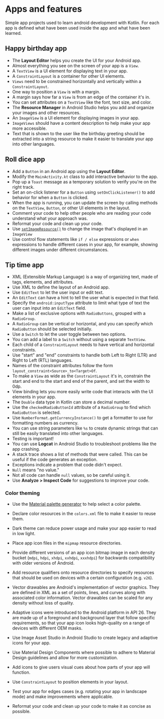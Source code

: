 # Apps and features
Simple app projects used to learn android development with Kotlin. For each app is defined what have been used inside the app and what have been learned.

## Happy birthday app

-   The  **Layout Editor**  helps you create the UI for your Android app.
-   Almost everything you see on the screen of your app is a  `View`.
-   A  `TextView`  is a UI element for displaying text in your app.
-   A  `ConstraintLayout`  is a container for other UI elements.
-   `Views`  need to be constrained horizontally and vertically within a  `ConstraintLayout`.
-   One way to position a  `View`  is with a margin.
-   A margin says how far a  `View`  is from an edge of the container it's in.
-   You can set attributes on a  `TextView`  like the font, text size, and color.
-   The  **Resource Manager**  in Android Studio helps you add and organize your images and other resources.
-   An  `ImageView`  is a UI element for displaying images in your app.
-   `ImageViews`  should have a content description to help make your app more accessible.
-   Text that is shown to the user like the birthday greeting should be extracted into a string resource to make it easier to translate your app into other languages.

## Roll dice app

-   Add a  `Button`  in an Android app using the  **Layout Editor**.
-   Modify the  `MainActivity.kt`  class to add interactive behavior to the app.
-   Pop up a  `Toast`  message as a temporary solution to verify you're on the right track.
-   Set an on-click listener for a  `Button`  using  `setOnClickListener()`  to add behavior for when a  `Button`  is clicked.
-   When the app is running, you can update the screen by calling methods on the  `TextView`,  `Button`, or other UI elements in the layout.
-   Comment your code to help other people who are reading your code understand what your approach was.
-   Reformat your code and clean up your code.
-   Use  [`setImageResource()`](https://developer.android.com/reference/android/widget/ImageView#setImageResource(int))  to change the image that's displayed in an  `ImageView`
-   Use control flow statements like  `if / else`  expressions or  `when`  expressions to handle different cases in your app, for example, showing different images under different circumstances.

## Tip time app
-   XML (Extensible Markup Language) is a way of organizing text, made of tags, elements, and attributes.
-   Use XML to define the layout of an Android app.
-   Use  `EditText`  to let the user input or edit text.
-   An  `EditText`  can have a hint to tell the user what is expected in that field.
-   Specify the  `android:inputType`  attribute to limit what type of text the user can input into an  `EditText`  field.
-   Make a list of exclusive options with  `RadioButtons`, grouped with a  `RadioGroup`.
-   A  `RadioGroup`  can be vertical or horizontal, and you can specify which  `RadioButton`  should be selected initially.
-   Use a  `Switch`  to let the user toggle between two options.
-   You can add a label to a  `Switch`  without using a separate  `TextView`.
-   Each child of a  `ConstraintLayout`  needs to have vertical and horizontal constraints.
-   Use "start" and "end" constraints to handle both Left to Right (LTR) and Right to Left (RTL) languages.
-   Names of the constraint attributes follow the form  `layout_constraint<Source>_to<Target>Of`.
-   To make a  `View`  as wide as the  `ConstraintLayout`  it's in, constrain the start and end to the start and end of the parent, and set the width to 0dp.
-   View binding lets you more easily write code that interacts with the UI elements in your app.
-   The  `Double`  data type in Kotlin can store a decimal number.
-   Use the  `checkedRadioButtonId`  attribute of a  `RadioGroup`  to find which  `RadioButton`  is selected.
-   Use  `NumberFormat.getCurrencyInstance()`  to get a formatter to use for formatting numbers as currency.
-   You can use string parameters like  `%s`  to create dynamic strings that can still be easily translated into other languages.
-   Testing is important!
-   You can use  **Logcat**  in Android Studio to troubleshoot problems like the app crashing.
-   A stack trace shows a list of methods that were called. This can be useful if the code generates an exception.
-   Exceptions indicate a problem that code didn't expect.
-   `Null`  means "no value."
-   Not all code can handle  `null`  values, so be careful using it.
-   Use  **Analyze > Inspect Code**  for suggestions to improve your code.

### Color theming
-   Use the  [Material palette generator](https://m2.material.io/inline-tools/color/)  to help select a color palette.
-   Declare color resources in the  `colors.xml`  file to make it easier to reuse them.
-   Dark theme can reduce power usage and make your app easier to read in low light.
-   Place app icon files in the  `mipmap`  resource directories.
-   Provide different versions of an app icon bitmap image in each density bucket (`mdpi`,  `hdpi`,  `xhdpi`,  `xxhdpi`,  `xxxhdpi`) for backwards compatibility with older versions of Android.
-   Add resource qualifiers onto resource directories to specify resources that should be used on devices with a certain configuration (e.g.  `v26`).
-   Vector drawables are Android's implementation of vector graphics. They are defined in XML as a set of points, lines, and curves along with associated color information. Vector drawables can be scaled for any density without loss of quality.
-   Adaptive icons were introduced to the Android platform in API 26. They are made up of a foreground and background layer that follow specific requirements, so that your app icon looks high-quality on a range of devices with different OEM masks.
-   Use Image Asset Studio in Android Studio to create legacy and adaptive icons for your app.

-   Use Material Design Components where possible to adhere to Material Design guidelines and allow for more customization.
-   Add icons to give users visual cues about how parts of your app will function.
-   Use  `ConstraintLayout`  to position elements in your layout.
-   Test your app for edges cases (e.g. rotating your app in landscape mode) and make improvements where applicable.
-   Reformat your code and clean up your code to make it as concise as possible.
